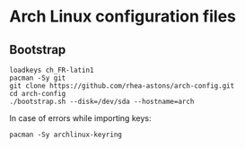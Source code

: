 # Arch Linux configuration files

## Bootstrap
```
loadkeys ch_FR-latin1
pacman -Sy git
git clone https://github.com/rhea-astons/arch-config.git
cd arch-config
./bootstrap.sh --disk=/dev/sda --hostname=arch
```
In case of errors while importing keys:
```
pacman -Sy archlinux-keyring
```

